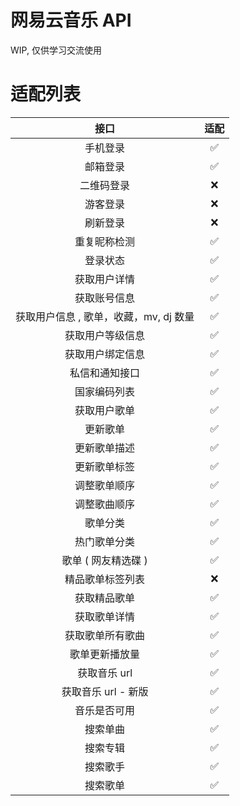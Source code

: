 # 网易云音乐 API

WIP, 仅供学习交流使用

# 适配列表

|            接口            | 适配 |
|:------------------------:|:--:|
|           手机登录           | ✅  |
|           邮箱登录           | ✅  |
|          二维码登录           | ❌  |
|           游客登录           | ❌  |
|           刷新登录           | ❌  |
|          重复昵称检测          | ✅  |
|           登录状态           | ✅  |
|          获取用户详情          | ✅  |
|          获取账号信息          | ✅  |
| 获取用户信息 , 歌单，收藏，mv, dj 数量 | ✅  |
|         获取用户等级信息         | ✅  |
|         获取用户绑定信息         | ✅  |
|         私信和通知接口          | ✅  |
|          国家编码列表          | ✅  |
|          获取用户歌单          | ✅  |
|           更新歌单           | ✅  |
|          更新歌单描述          | ✅  |
|          更新歌单标签          | ✅  |
|          调整歌单顺序          | ✅  |
|          调整歌曲顺序          | ✅  |
|           歌单分类           | ✅  |
|          热门歌单分类          | ✅  |
|       歌单 ( 网友精选碟 )       | ✅  |
|         精品歌单标签列表         | ❌  |
|          获取精品歌单          | ✅  |
|          获取歌单详情          | ✅  |
|         获取歌单所有歌曲         | ✅  |
|         歌单更新播放量          | ✅  |
|         获取音乐 url         | ✅  |
|      获取音乐 url - 新版       | ✅  |
|          音乐是否可用          | ✅  |
|           搜索单曲           | ✅  |
|           搜索专辑           | ✅  |
|           搜索歌手           | ✅  |
|           搜索歌单           | ✅  |